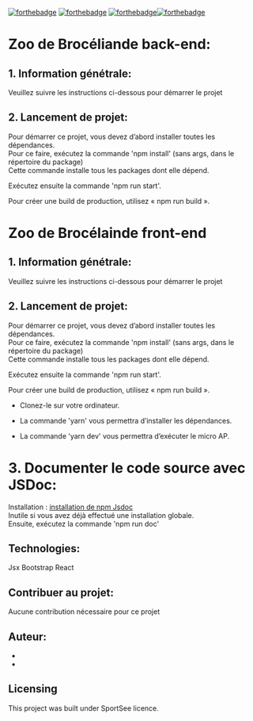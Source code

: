 [![forthebadge](https://forthebadge.com/images/badges/cc-0.svg)](https://forthebadge.com) [![forthebadge](https://forthebadge.com/images/badges/made-with-javascript.svg)](https://forthebadge.com) [![forthebadge](https://forthebadge.com/images/badges/uses-css.svg)](https://forthebadge.com)[![forthebadge](https://forthebadge.com/images/badges/uses-git.svg)](https://forthebadge.com)

# Zoo de Brocéliande back-end: 

## 1. Information génétrale:

Veuillez suivre les instructions ci-dessous pour démarrer le projet


## 2. Lancement de projet:

Pour démarrer ce projet, vous devez d’abord installer toutes les dépendances.  
Pour ce faire, exécutez la commande 'npm install' (sans args, dans le répertoire du package)  
Cette commande installe tous les packages dont elle dépend.

Exécutez ensuite la commande 'npm run start'.

Pour créer une build de production, utilisez « npm run build ».

# Zoo de Brocélainde front-end

## 1.  Information génétrale:

Veuillez suivre les instructions ci-dessous pour démarrer le projet

## 2.  Lancement de projet:

Pour démarrer ce projet, vous devez d’abord installer toutes les dépendances.  
Pour ce faire, exécutez la commande 'npm install' (sans args, dans le répertoire du package)  
Cette commande installe tous les packages dont elle dépend.

Exécutez ensuite la commande 'npm run start'.

Pour créer une build de production, utilisez « npm run build ».



- Clonez-le sur votre ordinateur.

- La commande 'yarn' vous permettra d’installer les dépendances.

- La commande 'yarn dev' vous permettra d’exécuter le micro AP.

# 3. Documenter le code source avec JSDoc:

Installation : [installation de npm Jsdoc](https://www.npmjs.com/package/jsdoc)  
Inutile si vous avez déjà effectué une installation globale.  
Ensuite, exécutez la commande 'npm run doc'

## Technologies:

Jsx
Bootstrap 
React

## Contribuer au projet:

Aucune contribution nécessaire pour ce projet

## Auteur:

- 
- 

## Licensing

This project was built under SportSee licence.
